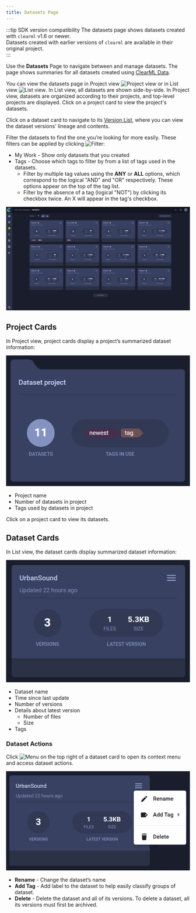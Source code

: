 ```yaml
---
title: Datasets Page
---
```


:::tip SDK version compatibility
The datasets page shows datasets created with `clearml` v1.6 or newer.  
Datasets created with earlier versions of `clearml` are available in their original project.  
:::

Use the **Datasets** Page to navigate between and manage datasets. The page shows summaries 
for all datasets created using [ClearML Data](../../clearml_data/clearml_data.md).

You can view the datasets page in Project view <img src="/docs/latest/icons/ico-project-view.svg" alt="Project view" className="icon size-md" /> 
or in List view <img src="/docs/latest/icons/ico-flat-view.svg" alt="List view" className="icon size-md" />. In List 
view, all datasets are shown side-by-side. In Project view, datasets are organized according to their projects, and 
top-level projects are displayed. Click on a project card to view the project's datasets.

Click on a dataset card to navigate to its [Version List](webapp_dataset_viewing.md), where you can view the 
dataset versions' lineage and contents. 

Filter the datasets to find the one you’re looking for more easily. These filters can be applied by clicking <img src="/docs/latest/icons/ico-filter-off.svg" alt="Filter" className="icon size-md" />:
* My Work - Show only datasets that you created
* Tags - Choose which tags to filter by from a list of tags used in the datasets.
  * Filter by multiple tag values using the **ANY** or **ALL** options, which correspond to the logical "AND" and "OR" 
  respectively. These options appear on the top of the tag list.
  * Filter by the absence of a tag (logical "NOT") by clicking its checkbox twice. An X will appear in the tag's checkbox.

![Dataset page](../../img/webapp_dataset_page.png)

## Project Cards

In Project view, project cards display a project’s summarized dataset information:

<div class="max-w-50">

![Project card](../../img/webapp_dataset_project_card.png)

</div>

* Project name
* Number of datasets in project
* Tags used by datasets in project

Click on a project card to view its datasets.



## Dataset Cards

In List view, the dataset cards display summarized dataset information:

<div class="max-w-50">

![Dataset card](../../img/webapp_dataset_card.png)

</div>

* Dataset name
* Time since last update
* Number of versions
* Details about latest version
  * Number of files
  * Size
* Tags 

### Dataset Actions

Click <img src="/docs/latest/icons/ico-bars-menu.svg" alt="Menu" className="icon size-md space-sm" /> on the top right
of a dataset card to open its context menu and access dataset actions.  

<div class="max-w-50">

![Dataset context menu](../../img/webapp_dataset_card_context_menu.png)

</div>

* **Rename** - Change the dataset’s name
* **Add Tag** - Add label to the dataset to help easily classify groups of dataset.
* **Delete** - Delete the dataset and all of its versions. To delete a dataset, all its versions must first be 
  archived. 